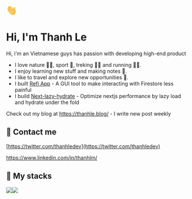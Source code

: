 <img src="https://raw.githubusercontent.com/ABSphreak/ABSphreak/master/gifs/Hi.gif" width="30px">

# Hi, I'm Thanh Le

Hi, i'm an Vietnamese guys has passion with developing high-end product

- I love nature 🎣🌲, sport 💪, treking 🧗‍♂️ and running 🏃‍♂️.
- I enjoy learning new stuff and making notes 📄.
- I like to travel and explore new opportunities 🛫.
- I built [Refi App](https://refiapp.io/) - A GUI tool to make interacting with Firestore less painful
- I build [Next-lazy-hydrate](https://github.com/thanhlmm/next-lazy-hydrate) - Optimize nextjs performance by lazy load and hydrate under the fold


Check out my blog at https://thanhle.blog/ - I write new post weekly


## 📧 Contact me

[https://twitter.com/thanhledev](https://twitter.com/thanhledev)

https://www.linkedin.com/in/thanhlm/

## 🔮 My stacks

<a href="https://cuthanh.com"><img height="150px" src="https://github-readme-stats.vercel.app/api?username=thanhlmm&show_icons=true&hide_title=true&hide_border=true&theme=graywhite" /><img height="150px" src="https://github-readme-stats.vercel.app/api/top-langs/?username=thanhlmm&show_icons=true&layout=compact&langs_count=6&hide_title=true&hide_border=true&theme=graywhite" /></a>

